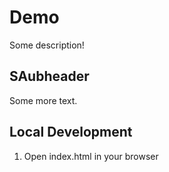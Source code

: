 # Demo
Some description!
## SAubheader
Some more text.

## Local Development

1. Open index.html in your browser